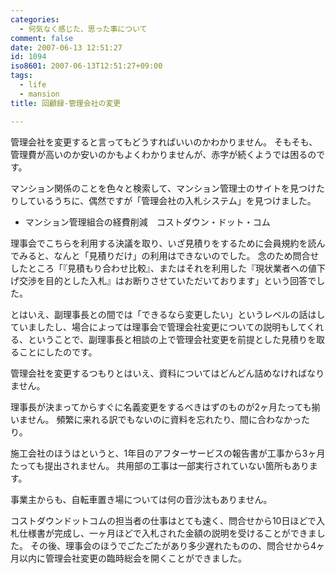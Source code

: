 ```yaml
---
categories:
  - 何気なく感じた、思った事について
comment: false
date: 2007-06-13 12:51:27
id: 1094
iso8601: 2007-06-13T12:51:27+09:00
tags:
  - life
  - mansion
title: 回顧録-管理会社の変更

---
```


管理会社を変更すると言ってもどうすればいいのかわかりません。
そもそも、管理費が高いのか安いのかもよくわかりませんが、赤字が続くようでは困るのです。

マンション関係のことを色々と検索して、マンション管理士のサイトを見つけたりしているうちに、偶然ですが「管理会社の入札システム」を見つけました。

- マンション管理組合の経費削減　コストダウン・ドット・コム

理事会でこちらを利用する決議を取り、いざ見積りをするために会員規約を読んでみると、なんと「見積りだけ」の利用はできないのでした。
念のため問合せしたところ「『見積もり合わせ比較』、またはそれを利用した『現状業者への値下げ交渉を目的とした入札』はお断りさせていただいております」という回答でした。

とはいえ、副理事長との間では「できるなら変更したい」というレベルの話はしていましたし、場合によっては理事会で管理会社変更についての説明もしてくれる、ということで、副理事長と相談の上で管理会社変更を前提とした見積りを取ることにしたのです。

管理会社を変更するつもりとはいえ、資料についてはどんどん詰めなければなりません。

理事長が決まってからすぐに名義変更をするべきはずのものが2ヶ月たっても揃いません。
頻繁に来れる訳でもないのに資料を忘れたり、間に合わなかったり。

施工会社のほうはというと、1年目のアフターサービスの報告書が工事から3ヶ月たっても提出されません。
共用部の工事は一部実行されていない箇所もあります。

事業主からも、自転車置き場については何の音沙汰もありません。

コストダウンドットコムの担当者の仕事はとても速く、問合せから10日ほどで入札仕様書が完成し、一ヶ月ほどで入札された金額の説明を受けることができました。
その後、理事会のほうでごたごたがあり多少遅れたものの、問合せから4ヶ月以内に管理会社変更の臨時総会を開くことができました。
